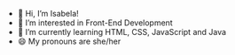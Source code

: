 - 👋 Hi, I’m Isabela!
- 👀 I’m interested in Front-End Development
- 🌱 I’m currently learning HTML, CSS, JavaScript and Java
- 😄 My pronouns are she/her


